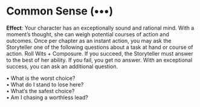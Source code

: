 # Common Sense (•••)
**Effect**: Your character has an exceptionally sound and rational mind. With a moment’s thought, she can weigh potential courses of action and outcomes. 
Once per chapter as an instant action, you may ask the Storyteller one of the following questions about a task at hand or course of action. Roll Wits + Composure. If you succeed, the Storyteller must answer to the best of her ability. If you fail, you get no answer. With an exceptional success, you can ask an additional question.

• What is the worst choice? \
• What do I stand to lose here? \
• What’s the safest choice? \
• Am I chasing a worthless lead?